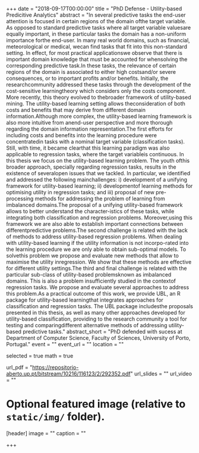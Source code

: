 +++
date = "2018-09-17T00:00:00"
title = "PhD Defense - Utility-based Predicitive Analytics"
abstract = "In several predictive tasks the end-user attention is focused in certain regions of the domain ofthe target variable.  As opposed to standard predictive tasks where all target variable valuesare equally important, in these particular tasks the domain has a non-uniform importance forthe end-user.  In many real world domains, such as financial, meteorological or medical, wecan find tasks that fit into this non-standard setting. In effect, for most practical applicationswe  observe  that  there  is  important  domain  knowledge  that  must  be  accounted  for  whensolving the corresponding predictive task.In these tasks, the relevance of certain regions of the domain is associated to either high costsand/or severe consequences, or to important profits and/or benefits.  Initially, the researchcommunity  addressed  these  tasks  through  the  development  of  the  cost-sensitive  learningtheory which considers only the costs component.  More recently, this theory evolved to thebroader  framework  of  utility-based  mining.   The  utility-based  learning  setting  allows  theconsideration of both costs and benefits that may derive from different domain information.Although more complex, the utility-based learning framework is also more intuitive from anend-user perspective and more thorough regarding the domain information representation.The first efforts for including costs and benefits into the learning procedure were concentratedin tasks with a nominal target variable (classification tasks).  Still, with time, it became clearthat this learning paradigm was also applicable to regression tasks, where the target variableis continuous.  In this thesis we focus on the utility-based learning problem.  The youth ofthis broader approach, specially regarding regression tasks, results in the existence of severalopen issues that we tackled.  In particular, we identified and addressed the following mainchallenges: i) development of a unifying framework for utility-based learning; ii) developmentof learning methods for optimising utility in regression tasks; and iii) proposal of new pre-processing methods for addressing the problem of learning from imbalanced domains.The proposal of a unifying utility-based framework allows to better understand the character-istics of these tasks, while integrating both classification and regression problems.  Moreover,using this framework we are also able to establish important connections between differentpredictive problems.The second challenge is related with the lack of methods to address utility-based regression problems. When dealing with utility-based learning if the utility information is not incorpo-rated into the learning procedure we are only able to obtain sub-optimal models.  To solvethis problem we propose and evaluate new methods that allow to maximise the utility inregression.  We show that these methods are effective for different utility settings.The third and final challenge is related with the particular sub-class of utility-based problemsknown as imbalanced domains.  This is also a problem insufficiently studied in the contextof regression tasks.  We propose and evaluate several approaches to address this problem.As a practical outcome of this work, we provide UBL, an R package for utility-based learningthat integrates approaches for classification and regression tasks.  The UBL package includesthe proposals presented in this thesis, as well as many other approaches developed for utility-based classification, providing to the research community a tool for testing and comparingdifferent alternative methods of addressing utility-based predictive tasks."
abstract_short = "PhD defended with sucess at Department of Computer Science, Faculty of Sciences, University of Porto, Portugal."
event = ""
event_url = ""
location = ""

selected = true
math = true

url_pdf = "https://repositorio-aberto.up.pt/bitstream/10216/116123/2/292352.pdf"
url_slides = ""
url_video = ""

# Optional featured image (relative to `static/img/` folder).
[header]
image = ""
caption = ""

+++

